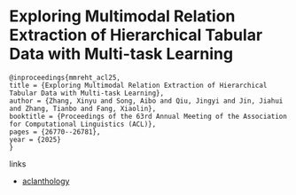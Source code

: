 # Exploring Multimodal Relation Extraction of Hierarchical Tabular Data with Multi-task Learning

```
@inproceedings{mmreht_acl25,
title = {Exploring Multimodal Relation Extraction of Hierarchical Tabular Data with Multi-task Learning},
author = {Zhang, Xinyu and Song, Aibo and Qiu, Jingyi and Jin, Jiahui and Zhang, Tianbo and Fang, Xiaolin},
booktitle = {Proceedings of the 63rd Annual Meeting of the Association for Computational Linguistics (ACL)},
pages = {26770--26781},
year = {2025}
}
```

links
- [aclanthology](https://aclanthology.org/2025.acl-long.1298/)
